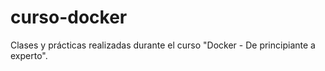 # curso-docker
Clases y prácticas realizadas durante el curso "Docker - De principiante a experto".
